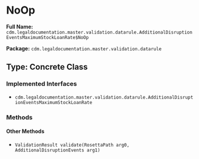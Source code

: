 # NoOp

**Full Name:** `cdm.legaldocumentation.master.validation.datarule.AdditionalDisruptionEventsMaximumStockLoanRate$NoOp`

**Package:** `cdm.legaldocumentation.master.validation.datarule`

## Type: Concrete Class

### Implemented Interfaces

- `cdm.legaldocumentation.master.validation.datarule.AdditionalDisruptionEventsMaximumStockLoanRate`

### Methods

#### Other Methods

- `ValidationResult validate(RosettaPath arg0, AdditionalDisruptionEvents arg1)`

